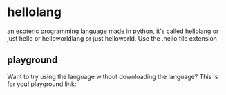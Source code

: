 # hellolang
an esoteric programming language made in python, it's called hellolang or just hello or helloworldlang or just helloworld. Use the .hello file extension

## playground
Want to try using the language without downloading the language? This is for you! playground link:

